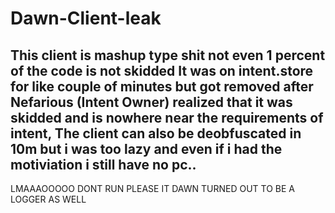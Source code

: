 # Dawn-Client-leak

This client is mashup type shit not even 1 percent of the code is not skidded
It was on intent.store for like couple of minutes but got removed after Nefarious (Intent Owner)
realized that it was skidded and is nowhere near the requirements of intent,
The client can also be deobfuscated in 10m but i was too lazy and even if i had the motiviation
i still have no pc..
---------------------------------------------------------------------------------
LMAAAOOOOO DONT RUN PLEASE IT DAWN TURNED OUT TO BE A LOGGER AS WELL

